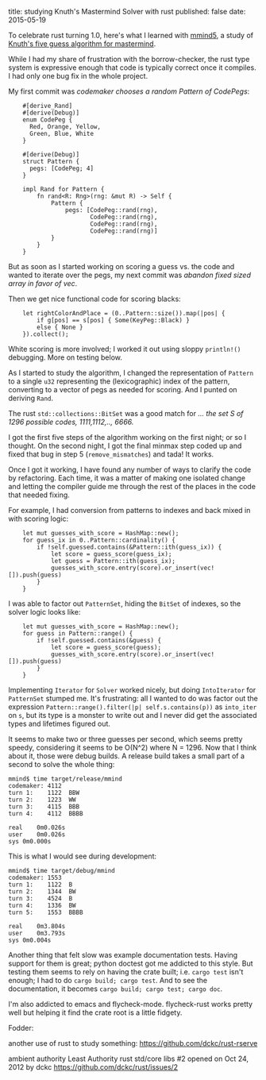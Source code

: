 title: studying Knuth's Mastermind Solver with rust
published: false
date: 2015-05-19

To celebrate rust turning 1.0, here's what I learned with [mmind5][],
a study of [Knuth's five guess algorithm for mastermind][wp5].

[wp5]: http://en.wikipedia.org/wiki/Mastermind_%28board_game%29#Five-guess_algorithm
[mmind5]: https://github.com/dckc/mmind5

While I had my share of frustration with the borrow-checker, the rust
type system is expressive enough that code is typically correct once it
compiles. I had only one bug fix in the whole project.

My first commit was *codemaker chooses a random Pattern of CodePegs*:

        #[derive_Rand]
        #[derive(Debug)]
        enum CodePeg {
          Red, Orange, Yellow,
          Green, Blue, White
        }
        
        #[derive(Debug)]
        struct Pattern {
          pegs: [CodePeg; 4]
        }
        
        impl Rand for Pattern {
            fn rand<R: Rng>(rng: &mut R) -> Self {
                Pattern {
                    pegs: [CodePeg::rand(rng),
                           CodePeg::rand(rng),
                           CodePeg::rand(rng),
                           CodePeg::rand(rng)]
                }
            }
        }

But as soon as I started working on scoring a guess vs. the code and
wanted to iterate over the pegs, my next commit was *abandon fixed
sized array in favor of vec*.

Then we get nice functional code for scoring blacks:

        let rightColorAndPlace = (0..Pattern::size()).map(|pos| {
            if g[pos] == s[pos] { Some(KeyPeg::Black) }
            else { None }
        }).collect();

White scoring is more involved; I worked it out using sloppy `println!()`
debugging. More on testing below.

As I started to study the algorithm, I changed the representation of
`Pattern` to a single `u32` representing the (lexicographic) index of
the pattern, converting to a vector of pegs as needed for scoring.
And I punted on deriving `Rand`.

The rust `std::collections::BitSet` was a good match for *... the set
S of 1296 possible codes, 1111,1112,.., 6666.*

I got the first five steps of the algorithm working on the first
night; or so I thought. On the second night, I got the final minmax
step coded up and fixed that bug in step 5 (`remove_mismatches`) and
tada!  It works.

Once I got it working, I have found any number of ways to clarify the
code by refactoring. Each time, it was a matter of making one isolated
change and letting the compiler guide me through the rest of the places
in the code that needed fixing.

For example, I had conversion from patterns to indexes and back mixed
in with scoring logic:

        let mut guesses_with_score = HashMap::new();
        for guess_ix in 0..Pattern::cardinality() {
            if !self.guessed.contains(&Pattern::ith(guess_ix)) {
                let score = guess_score(guess_ix);
                let guess = Pattern::ith(guess_ix);
                guesses_with_score.entry(score).or_insert(vec![]).push(guess)
            }
        }

I was able to factor out `PatternSet`, hiding the `BitSet` of indexes, so
the solver logic looks like:

        let mut guesses_with_score = HashMap::new();
        for guess in Pattern::range() {
            if !self.guessed.contains(&guess) {
                let score = guess_score(guess);
                guesses_with_score.entry(score).or_insert(vec![]).push(guess)
            }
        }

Implementing `Iterator` for `Solver` worked nicely, but doing `IntoIterator` for
`PatternSet` stumped me.  It's frustrating: all I wanted to do was
factor out the expression `Pattern::range().filter(|p| self.s.contains(p))`
as `into_iter` on `s`, but its type is a monster to write out and I never
did get the associated types and lifetimes figured out.

It seems to make two or three guesses per second, which seems pretty
speedy, considering it seems to be O(N^2) where N = 1296. Now that
I think about it, those were debug builds. A release build takes
a small part of a second to solve the whole thing:

    mmind$ time target/release/mmind 
    codemaker: 4112
    turn 1:    1122  BBW
    turn 2:    1223  WW
    turn 3:    4115  BBB
    turn 4:    4112  BBBB
    
    real	0m0.026s
    user	0m0.026s
    sys	0m0.000s

This is what I would see during development:

    mmind$ time target/debug/mmind
    codemaker: 1553
    turn 1:    1122  B
    turn 2:    1344  BW
    turn 3:    4524  B
    turn 4:    1336  BW
    turn 5:    1553  BBBB
    
    real	0m3.804s
    user	0m3.793s
    sys	0m0.004s

Another thing that felt slow was example documentation tests. Having
support for them is great; python doctest got me addicted to this
style. But testing them seems to rely on having the crate built;
i.e. `cargo test` isn't enough; I had to do `cargo build; cargo
test`. And to see the documentation, it becomes `cargo build; cargo
test; cargo doc`.

I'm also addicted to emacs and flycheck-mode. flycheck-rust works pretty
well but helping it find the crate root is a little fidgety.


Fodder:

another use of rust to study something: https://github.com/dckc/rust-rserve

ambient authority
Least Authority rust std/core libs
#2 opened on Oct 24, 2012 by dckc
https://github.com/dckc/rust/issues/2
